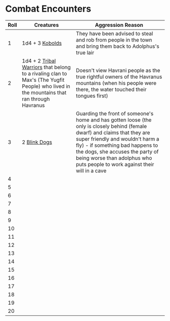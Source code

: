 # Combat Encounters

| Roll | Creatures              | Aggression Reason  |
|------|---------------------------|--------------------|
| 1    | 1d4 + 3 [Kobolds](https://5thsrd.org/gamemaster_rules/monsters/kobold/)                           | They have been advised to steal and rob from people in the town and bring them back to Adolphus's true lair                   |
| 2    | 1d4 + 2 [Tribal Warriors](https://5thsrd.org/gamemaster_rules/monsters/tribal_warrior/) that belong to a rivaling clan to Max's   (The Yugfit People) who lived in the mountains that ran through Havranus                       | Doesn't view Havrani people as the true rightful owners of the Havranus mountains (when his people were there, the water touched their tongues first)                |
| 3    |  2 [Blink Dogs](https://5thsrd.org/gamemaster_rules/monsters/blink_dog/)                         |  Guarding the front of someone's home and has gotten loose (the only is closely behind (female dwarf) and claims that they are super friendly and wouldn't harm a fly) - if something bad happens to the dogs, she accuses the party of being worse than adolphus who puts people to work against their will in a cave                |
| 4    |                           |                    |
| 5    |                           |                    |
| 6    |                           |                    |
| 7    |                           |                    |
| 8    |                           |                    |
| 9    |                           |                    |
| 10   |                           |                    |
| 11   |                           |                    |
| 12   |                           |                    |
| 13   |                           |                    |
| 14   |                           |                    |
| 15   |                           |                    |
| 16   |                           |                    |
| 17   |                           |                    |
| 18   |                           |                    |
| 19   |                           |                    |
| 20   |                           |                    |